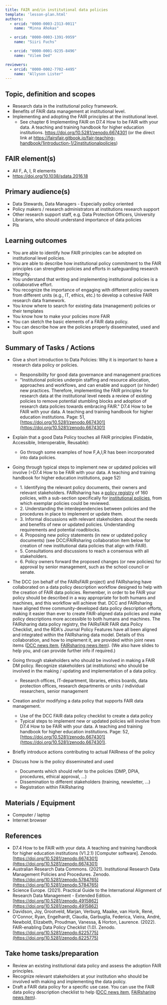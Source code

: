 ```yaml
---
title: FAIR and/in institutional data policies
template: 'lesson-plan.html'
authors:
  - orcid: "0000-0003-2313-0011"
    name: "Minna Ahokas"

  - orcid: "0000-0003-1391-9959"
    name: "Siiri Fuchs"

  - orcid: "0000-0001-9235-8496"
    name: "Vilem Ded"

reviewers:
  - orcid: "0000-0002-7702-4495"
    name: "Allyson Lister"
--- 
```


## Topic, definition and scopes
* Research data in the institutional policy framework.
* Benefits of FAIR data management at institutional level.
* Implementing and adopting the FAIR principles at the institutional level.
    * See chapter 6 Implementing FAIR on D7.4 How to be FAIR with your data. A teaching and training handbook for higher education institutions. https://doi.org/10.5281/zenodo.6674301 (or the direct link at https://fairsfair.gitbook.io/fair-teaching-handbook/1introduction-1/2institutionalpolicies)  



## FAIR element(s)
* All F, A, I, R elements
* https://doi.org/10.1038/sdata.2016.18 



## Primary audience(s)
* Data Stewards, Data Managers - Especially policy oriented
* Policy makers / research administrators at institutions research support
* Other research support staff, e.g. Data Protection Officers, University Librarians, who should understand importance of data policies
* PIs



## Learning outcomes
* You are able to identify how FAIR principles can be adopted on institutional level policies.
* You are able to describe how institutional policy commitment to the FAIR principles can strengthen policies and efforts in safeguarding research integrity.
* You understand that writing and implementing institutional policies is a collaborative effort. 
* You recognize the importance of engaging with different policy owners from different units (e.g., IT, ethics, etc.) to develop a cohesive FAIR research data framework.
* You know where to search for existing data (management) policies or their templates 
* You know how to make your policies more FAIR
* You can sketch the basic elements of a FAIR data policy.
* You can describe how are the policies properly disseminated, used and built upon



## Summary of Tasks / Actions
* Give a short introduction to Data Policies: Why it is important to have a research data policy or policies.
    * Responsibility for good data governance and management practices
    * "Institutional policies underpin staffing and resource allocation, approaches and workflows, and can enable and support (or hinder) new practices. Therefore, implementing the FAIR principles for research data at the institutional level needs a review of existing policies to remove potential stumbling blocks and adoption of research data policies towards embracing FAIR." D7.4 How to be FAIR with your data. A teaching and training handbook for higher education institutions. Page: 51, [https://doi.org/10.5281/zenodo.6674301](https://doi.org/10.5281/zenodo.6674301)
* Explain that a good Data Policy touches all FAIR principles (Findable, Accessible, Interoperable, Reusable):
    * Go through some examples of how F,A,I,R has been incorporated into data policies.

* Going through typical steps to implement new or updated policies will involve (=D7.4 How to be FAIR with your data. A teaching and training handbook for higher education institutions, page 52)
    * 1\.  Identifying the relevant policy documents, their owners and relevant stakeholders. FAIRsharing has a [policy registry](https://fairsharing.org/policies) of 160 policies, with a sub-section specifically for [institutional policies](https://fairsharing.org/search?fairsharingRegistry=Policy&recordType=institution&page=1), from which exemplar policies could be reviewed.
    * 2\.  Understanding the interdependencies between policies and the procedures in place to implement or update them.
    * 3\.  Informal discussions with relevant stakeholders about the needs and benefits of new or updated policies. Understanding requirements and potential roadblocks.
    * 4\.  Proposing new policy statements (in new or updated policy documents) (see DCC/FAIRsharing collaboration item below for creation of new institutional data policies that align with FAIR).
    * 5\.  Consultations and discussions to reach a consensus with all stakeholders.
    * 6\.  Policy owners forward the proposed changes (or new policies) for approval by senior management, such as the school council or senate.
* The DCC (on behalf of the FAIRsFAIR project) and FAIRsharing have collaborated on a data policy description workflow designed to help with the creation of FAIR data policies. Remember, in order to be FAIR your policy should be described in a way appropriate for both humans and machines, and this workflow will achieve that. DCC and FAIRsharing have aligned three community-developed data policy description efforts, making it easier than ever to create FAIR-aligned data policies and make policy descriptions more accessible to both humans and machines. The FAIRsharing data policy registry, the FAIRsFAIR FAIR data Policy Checklist, and the RDA's Journal Policy Features have all been aligned and integrated within the FAIRsharing data model. Details of this collaboration, and how to implement it, are provided within joint news items ([DCC news item](https://dcc.ac.uk/blog/fairsharing-and-dcc-collaborate-align-policy-metadata), [FAIRsharing news item](https://blog.fairsharing.org/?p=451)). (We also have slides to help you, and can provide further info if required.)
* Going through stakeholders who should be involved in making a FAIR DM policy. Recognize stakeholders (at institutions) who should be involved in the making / updating and implementation of a data policy.
    * Research offices, IT-department, libraries, ethics boards, data protection offices, research departments or units / individual researchers, senior management
* Creation and/or modifying a data policy that supports FAIR data management.
    * Use of the DCC FAIR data policy checklist to create a data policy
    * Typical steps to implement new or updated policies will involve from D7.4 How to be FAIR with your data. A teaching and training handbook for higher education institutions. Page: 52, [https://doi.org/10.5281/zenodo.6674301](https://doi.org/10.5281/zenodo.6674301).
* Briefly introduce actions contributing to actual FAIRness of the policy
* Discuss how is the policy disseminated and used
    * Documents which should refer to the policies (DMP, DPIA, procedures, ethical approval, ...)
    * Dissemination to different stakeholders (training, newsletter, ...)
    * Registration within FAIRsharing



## Materials / Equipment
* Computer / laptop
* Internet browser



## References
* D7.4 How to be FAIR with your data. A teaching and training handbook for higher education institutions (V1.2.1) \[Computer software\]. Zenodo. [https://doi.org/10.5281/zenodo.6674301](https://doi.org/10.5281/zenodo.6674301)
* Australian Research Data Commons. (2021). Institutional Research Data Management Policies and Procedures. Zenodo. [https://doi.org/10.5281/zenodo.5784765](https://doi.org/10.5281/zenodo.5784765)
* Science Europe. (2021). Practical Guide to the International Alignment of Research Data Management - Extended Edition. [https://doi.org/10.5281/zenodo.4915862](https://doi.org/10.5281/zenodo.4915862)
* Davidson, Joy, Grootveld, Marjan, Verburg, Maaike, van Horik, René, O'Connor, Ryan, Engelhardt, Claudia, Garbuglia, Federica, Vieira, André, Newbold, Elizabeth, Proudman, Vanessa, & Horton, Laurence. (2022). FAIR-enabling Data Policy Checklist (1.0). Zenodo. [https://doi.org/10.5281/zenodo.6225775](https://doi.org/10.5281/zenodo.6225775)  

 

## Take home tasks/preparation
* Review an existing institutional data policy and assess the adoption FAIR principles.
* Recognize relevant stakeholders at your institution who should be involved with making and implementing the data policy.
* Draft a FAIR data policy for a specific use case. You can use the FAIR data policy description checklist to help ([DCC news item](https://dcc.ac.uk/blog/fairsharing-and-dcc-collaborate-align-policy-metadata), [FAIRsharing news item](https://blog.fairsharing.org/?p=451)).
